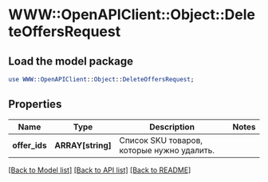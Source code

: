 # WWW::OpenAPIClient::Object::DeleteOffersRequest

## Load the model package
```perl
use WWW::OpenAPIClient::Object::DeleteOffersRequest;
```

## Properties
Name | Type | Description | Notes
------------ | ------------- | ------------- | -------------
**offer_ids** | **ARRAY[string]** | Список SKU товаров, которые нужно удалить. | 

[[Back to Model list]](../README.md#documentation-for-models) [[Back to API list]](../README.md#documentation-for-api-endpoints) [[Back to README]](../README.md)


